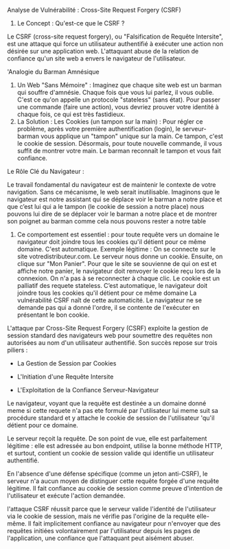 Analyse de Vulnérabilité : Cross-Site Request Forgery (CSRF)

1. Le Concept : Qu'est-ce que le CSRF ?

Le CSRF (cross-site request forgery), ou "Falsification de Requête Intersite", est une attaque qui force un utilisateur authentifié à exécuter une action non désirée sur une application web. L'attaquant abuse de la relation de confiance qu'un site web a envers le navigateur de l'utilisateur.



'Analogie du Barman Amnésique

1. Un Web "Sans Mémoire" : Imaginez que chaque site web est un barman qui souffre d'amnésie. Chaque fois que vous lui parlez, il vous oublie. C'est ce qu'on appelle un protocole "stateless" (sans état). Pour passer une commande (faire une action), vous devriez prouver votre identité à chaque fois, ce qui est très fastidieux.
2. La Solution : Les Cookies (un tampon sur la main) : Pour régler ce problème, après votre première authentification (login), le serveur-barman vous applique un "tampon" unique sur la main. Ce tampon, c'est le cookie de session. Désormais, pour toute nouvelle commande, il vous suffit de montrer votre main. Le barman reconnaît le tampon et vous fait confiance.

Le Rôle Clé du Navigateur : 

Le travail fondamental du navigateur est de maintenir le contexte de votre navigation. Sans ce mécanisme, le web serait inutilisable. Imaginons que le navigateur est notre assistant qui se déplace voir le barman a notre place et que c’est lui qui a le tampon (le cookie de session a notre place) nous pouvons lui dire de se déplacer voir le barman a notre place et de montrer son poignet au barman comme cela nous pouvons rester a notre table 

1. Ce comportement est essentiel : pour toute requête vers un domaine le navigateur doit joindre tous les cookies qu'il détient pour ce même domaine. C'est automatique. Exemple légitime : On se connecte sur le site votredistributeur.com. Le serveur nous donne un cookie. Ensuite, on clique sur "Mon Panier". Pour que le site se souvienne de qui on est et affiche notre panier, le navigateur doit renvoyer le cookie reçu lors de la connexion. On n'a pas à se reconnecter à chaque clic. Le cookie est un palliatif des requete stateless. C’est automatique, le navigateur doit joindre tous les cookies qu'il détient pour ce même domaine La vulnérabilité CSRF naît de cette automaticité. Le navigateur ne se demande pas qui a donné l'ordre, il se contente de l'exécuter en présentant le bon cookie.


L'attaque par Cross-Site Request Forgery (CSRF) exploite la gestion de session standard des navigateurs web pour soumettre des requêtes non autorisées au nom d'un utilisateur authentifié. Son succès repose sur trois piliers :

- La Gestion de Session par Cookies

- L'Initiation d'une Requête Intersite 

- L'Exploitation de la Confiance Serveur-Navigateur 


Le navigateur, voyant que la requête est destinée a un domaine donné meme si cette requete n'a pas ete formulé par l'utilisateur lui meme suit sa procédure standard et y attache le cookie de session  de l'utilisateur 'qu'il détient pour ce domaine.

Le serveur  reçoit la requête. De son point de vue, elle est parfaitement légitime : elle est adressée au bon endpoint, utilise la bonne méthode HTTP, et surtout, contient un cookie de session valide qui identifie un utilisateur authentifié.

En l'absence d'une défense spécifique (comme un jeton anti-CSRF), le serveur n'a aucun moyen de distinguer cette requête forgée d'une requête légitime. Il fait confiance au cookie de session comme preuve d'intention de l'utilisateur et exécute l'action demandée.

l'attaque CSRF réussit parce que le serveur valide l'identité de l'utilisateur via le cookie de session, mais ne vérifie pas l'origine de la requête elle-même. Il fait implicitement confiance au navigateur pour n'envoyer que des requêtes initiées volontairement par l'utilisateur depuis les pages de l'application, une confiance que l'attaquant peut aisément abuser.
